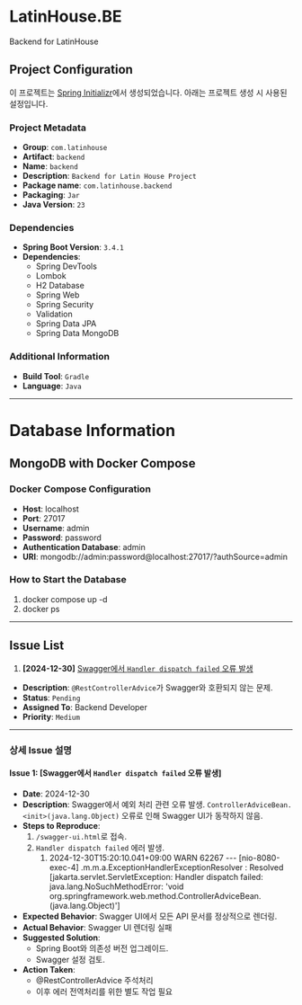 # LatinHouse.BE
Backend for LatinHouse

## Project Configuration

이 프로젝트는 [Spring Initializr](https://start.spring.io)에서 생성되었습니다. 아래는 프로젝트 생성 시 사용된 설정입니다.

### Project Metadata
- **Group**: `com.latinhouse`
- **Artifact**: `backend`
- **Name**: `backend`
- **Description**: `Backend for Latin House Project`
- **Package name**: `com.latinhouse.backend`
- **Packaging**: `Jar`
- **Java Version**: `23`

### Dependencies
- **Spring Boot Version**: `3.4.1`
- **Dependencies**:
    - Spring DevTools
    - Lombok
    - H2 Database
    - Spring Web
    - Spring Security
    - Validation
    - Spring Data JPA
    - Spring Data MongoDB

### Additional Information
- **Build Tool**: `Gradle`
- **Language**: `Java`

---

# Database Information

## MongoDB with Docker Compose

### Docker Compose Configuration
- **Host**: localhost
- **Port**: 27017
- **Username**: admin
- **Password**: password
- **Authentication Database**: admin
- **URI**: mongodb://admin:password@localhost:27017/?authSource=admin

### How to Start the Database
1. docker compose up -d
2. docker ps

---

## Issue List

1. **[2024-12-30]** [Swagger에서 `Handler dispatch failed` 오류 발생](#issue-1)
  - **Description**: `@RestControllerAdvice`가 Swagger와 호환되지 않는 문제.
  - **Status**: `Pending`
  - **Assigned To**: Backend Developer
  - **Priority**: `Medium`

---

### 상세 Issue 설명

#### Issue 1: [Swagger에서 `Handler dispatch failed` 오류 발생]
- **Date**: 2024-12-30
- **Description**: Swagger에서 예외 처리 관련 오류 발생. `ControllerAdviceBean.<init>(java.lang.Object)` 오류로 인해 Swagger UI가 동작하지 않음.
- **Steps to Reproduce**:
  1. `/swagger-ui.html`로 접속.
  2. `Handler dispatch failed` 에러 발생.
     1. 2024-12-30T15:20:10.041+09:00  WARN 62267 --- [nio-8080-exec-4] .m.m.a.ExceptionHandlerExceptionResolver : Resolved [jakarta.servlet.ServletException: Handler dispatch failed: java.lang.NoSuchMethodError: 'void org.springframework.web.method.ControllerAdviceBean.<init>(java.lang.Object)']
- **Expected Behavior**: Swagger UI에서 모든 API 문서를 정상적으로 렌더링.
- **Actual Behavior**: Swagger UI 렌더링 실패
- **Suggested Solution**:
  - Spring Boot와 의존성 버전 업그레이드.
  - Swagger 설정 검토.
- **Action Taken**:
  - @RestControllerAdvice 주석처리
  - 이후 에러 전역처리를 위한 별도 작업 필요

